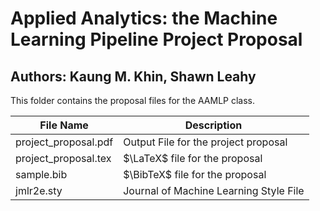 # Applied Analytics: the Machine Learning Pipeline Project Proposal
## Authors: Kaung M. Khin, Shawn Leahy

This folder contains the proposal files for the AAMLP class.

| File Name            | Description                            |
|----------------------|----------------------------------------|
| project_proposal.pdf | Output File for the project proposal   |
| project_proposal.tex | $\LaTeX$ file for the proposal         |
| sample.bib           | $\BibTeX$ file for the proposal        |
| jmlr2e.sty           | Journal of Machine Learning Style File |
